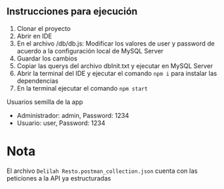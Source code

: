 
## Instrucciones para ejecución

1. Clonar el proyecto
2. Abrir en IDE
3. En el archivo /db/db.js: Modificar los valores de user y password de acuerdo a la configuración local de MySQL Server
4. Guardar los cambios
5. Copiar las querys del archivo dbInit.txt y ejecutar en MySQL Server
5. Abrir la terminal del IDE y ejecutar el comando `npm i` para instalar las dependencias
6. En la terminal ejecutar el comando `npm start`

Usuarios semilla de la app 
* Administrador: admin, Password: 1234
* Usuario: user, Password: 1234

# Nota

El archivo `Delilah Resto.postman_collection.json` cuenta con las peticiones a la API ya estructuradas
